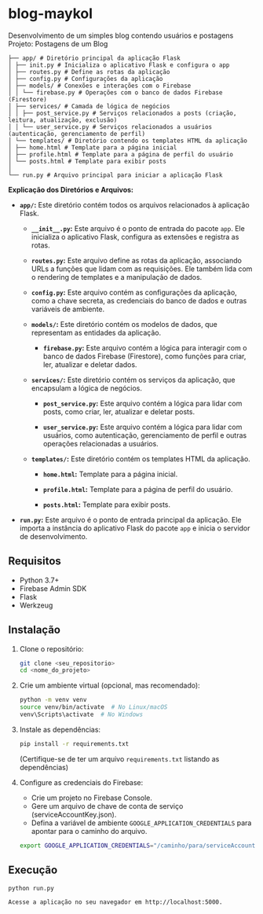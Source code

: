 # blog-maykol
Desenvolvimento de um simples blog contendo usuários e postagens
Projeto: Postagens de um Blog

````
├── app/ # Diretório principal da aplicação Flask
│ ├── init.py # Inicializa o aplicativo Flask e configura o app
│ ├── routes.py # Define as rotas da aplicação
│ ├── config.py # Configurações da aplicação
│ ├── models/ # Conexões e interações com o Firebase
│ │ └── firebase.py # Operações com o banco de dados Firebase (Firestore)
│ ├── services/ # Camada de lógica de negócios
│ │ ├── post_service.py # Serviços relacionados a posts (criação, leitura, atualização, exclusão)
│ │ └── user_service.py # Serviços relacionados a usuários (autenticação, gerenciamento de perfil)
│ └── templates/ # Diretório contendo os templates HTML da aplicação
│ ├── home.html # Template para a página inicial
│ ├── profile.html # Template para a página de perfil do usuário
│ └── posts.html # Template para exibir posts
│
└── run.py # Arquivo principal para iniciar a aplicação Flask
````

**Explicação dos Diretórios e Arquivos:**

*   **`app/`:** Este diretório contém todos os arquivos relacionados à aplicação Flask.

    *   **`__init__.py`:** Este arquivo é o ponto de entrada do pacote `app`. Ele inicializa o aplicativo Flask, configura as extensões e registra as rotas.

    *   **`routes.py`:** Este arquivo define as rotas da aplicação, associando URLs a funções que lidam com as requisições. Ele também lida com o rendering de templates e a manipulação de dados.

    *   **`config.py`:** Este arquivo contém as configurações da aplicação, como a chave secreta, as credenciais do banco de dados e outras variáveis de ambiente.

    *   **`models/`:** Este diretório contém os modelos de dados, que representam as entidades da aplicação.

        *   **`firebase.py`:** Este arquivo contém a lógica para interagir com o banco de dados Firebase (Firestore), como funções para criar, ler, atualizar e deletar dados.

    *   **`services/`:** Este diretório contém os serviços da aplicação, que encapsulam a lógica de negócios.

        *   **`post_service.py`:** Este arquivo contém a lógica para lidar com posts, como criar, ler, atualizar e deletar posts.

        *   **`user_service.py`:** Este arquivo contém a lógica para lidar com usuários, como autenticação, gerenciamento de perfil e outras operações relacionadas a usuários.

    *   **`templates/`:** Este diretório contém os templates HTML da aplicação.

        *   **`home.html`:** Template para a página inicial.

        *   **`profile.html`:** Template para a página de perfil do usuário.

        *   **`posts.html`:** Template para exibir posts.

*   **`run.py`:** Este arquivo é o ponto de entrada principal da aplicação. Ele importa a instância do aplicativo Flask do pacote `app` e inicia o servidor de desenvolvimento.



## Requisitos

*   Python 3.7+
*   Firebase Admin SDK
*   Flask
*   Werkzeug

## Instalação

1.  Clone o repositório:

    ```bash
    git clone <seu_repositorio>
    cd <nome_do_projeto>
    ```

2.  Crie um ambiente virtual (opcional, mas recomendado):

    ```bash
    python -m venv venv
    source venv/bin/activate  # No Linux/macOS
    venv\Scripts\activate  # No Windows
    ```

3.  Instale as dependências:

    ```bash
    pip install -r requirements.txt
    ```

    (Certifique-se de ter um arquivo `requirements.txt` listando as dependências)

4.  Configure as credenciais do Firebase:

    *   Crie um projeto no Firebase Console.
    *   Gere um arquivo de chave de conta de serviço (serviceAccountKey.json).
    *   Defina a variável de ambiente `GOOGLE_APPLICATION_CREDENTIALS` para apontar para o caminho do arquivo.

    ```bash
    export GOOGLE_APPLICATION_CREDENTIALS="/caminho/para/serviceAccountKey.json"
    ```

## Execução

```bash
python run.py

Acesse a aplicação no seu navegador em http://localhost:5000.

